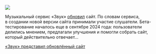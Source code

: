 <!--2025-05-26 11:25:30-->
<div class="yb">
  <div class="rss habr"><img src="https://habrastorage.org/getpro/habr/upload_files/9d4/4d5/4a1/9d44d54a10ad453999b19fd9181c6137.jpg" /><p>Музыкальный сервис «Звук» <a href="https://zvuk.com/" rel="noopener noreferrer nofollow">обновил</a> сайт. По&nbsp;словам сервиса, в&nbsp;создании новой версии сайта принимали участие слушатели. Бета-тестирование началось еще в&nbsp;сентябре 2024&nbsp;года: пользователи делились мнением, предлагали улучшения и помогли собрать сайт, который действительно отвечает... <p class="titl"><a href="https://habr.com/ru/news/912866/?utm_source=habrahabr&utm_medium=rss&utm_campaign=912866">«Звук» представил обновлённый сайт</a></p></div>
</div>
